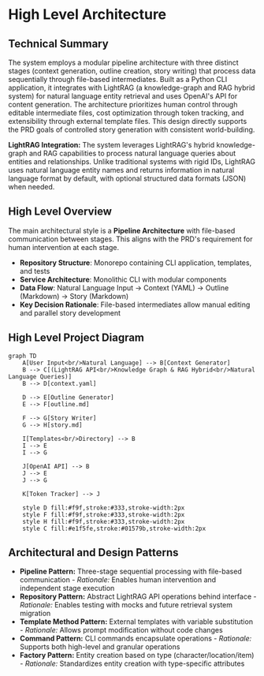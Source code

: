 # High Level Architecture

## Technical Summary

The system employs a modular pipeline architecture with three distinct stages (context generation, outline creation, story writing) that process data sequentially through file-based intermediates. Built as a Python CLI application, it integrates with LightRAG (a knowledge-graph and RAG hybrid system) for natural language entity retrieval and uses OpenAI's API for content generation. The architecture prioritizes human control through editable intermediate files, cost optimization through token tracking, and extensibility through external template files. This design directly supports the PRD goals of controlled story generation with consistent world-building.

**LightRAG Integration:** The system leverages LightRAG's hybrid knowledge-graph and RAG capabilities to process natural language queries about entities and relationships. Unlike traditional systems with rigid IDs, LightRAG uses natural language entity names and returns information in natural language format by default, with optional structured data formats (JSON) when needed.

## High Level Overview

The main architectural style is a **Pipeline Architecture** with file-based communication between stages. This aligns with the PRD's requirement for human intervention at each stage.

- **Repository Structure**: Monorepo containing CLI application, templates, and tests
- **Service Architecture**: Monolithic CLI with modular components
- **Data Flow**: Natural Language Input → Context (YAML) → Outline (Markdown) → Story (Markdown)
- **Key Decision Rationale**: File-based intermediates allow manual editing and parallel story development

## High Level Project Diagram

```mermaid
graph TD
    A[User Input<br/>Natural Language] --> B[Context Generator]
    B --> C[(LightRAG API<br/>Knowledge Graph & RAG Hybrid<br/>Natural Language Queries)]
    B --> D[context.yaml]

    D --> E[Outline Generator]
    E --> F[outline.md]

    F --> G[Story Writer]
    G --> H[story.md]

    I[Templates<br/>Directory] --> B
    I --> E
    I --> G

    J[OpenAI API] --> B
    J --> E
    J --> G

    K[Token Tracker] --> J

    style D fill:#f9f,stroke:#333,stroke-width:2px
    style F fill:#f9f,stroke:#333,stroke-width:2px
    style H fill:#f9f,stroke:#333,stroke-width:2px
    style C fill:#e1f5fe,stroke:#01579b,stroke-width:2px
```

## Architectural and Design Patterns

- **Pipeline Pattern:** Three-stage sequential processing with file-based communication - *Rationale:* Enables human intervention and independent stage execution
- **Repository Pattern:** Abstract LightRAG API operations behind interface - *Rationale:* Enables testing with mocks and future retrieval system migration
- **Template Method Pattern:** External templates with variable substitution - *Rationale:* Allows prompt modification without code changes
- **Command Pattern:** CLI commands encapsulate operations - *Rationale:* Supports both high-level and granular operations
- **Factory Pattern:** Entity creation based on type (character/location/item) - *Rationale:* Standardizes entity creation with type-specific attributes
